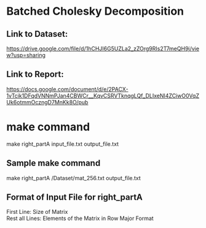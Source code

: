 # Batched Cholesky Decomposition

## Link to Dataset:
https://drive.google.com/file/d/1hCHJI6G5UZLa2_zZOrg9RIs2T7meQH9j/view?usp=sharing

## Link to Report:
https://docs.google.com/document/d/e/2PACX-1vTcik1DFqdVNNmPJan4CBWCr__KqvCSRVTknqgLQf_DLIxeNI4ZCiwO0VqZUk6otmmOczngD7MnKk8O/pub

# make command
make right_partA input_file.txt output_file.txt <br />

## Sample make command
make right_partA /Dataset/mat_256.txt output_file.txt <br />

## Format of Input File for right_partA
First Line: Size of Matrix <br />
Rest all Lines: Elements of the Matrix in Row Major Format <br />
